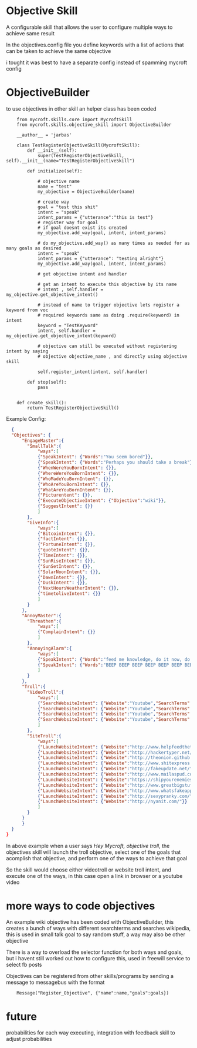Objective Skill
=====================

A configurable skill that allows the user to configure multiple ways to achieve same result

In the objectives.config file you define keywords with a list of actions that can be taken to achieve the same objective

i tought it was best to have a separate config instead of spamming mycroft config

# ObjectiveBuilder

to use objectives in other skill an helper class has been coded

        from mycroft.skills.core import MycroftSkill
        from mycroft.skills.objective_skill import ObjectiveBuilder

        __author__ = 'jarbas'

        class TestRegisterObjectiveSkill(MycroftSkill):
            def __init__(self):
                super(TestRegisterObjectiveSkill, self).__init__(name="TestRegisterObjectiveSkill")

            def initialize(self):

                # objective name
                name = "test"
                my_objective = ObjectiveBuilder(name)

                # create way
                goal = "test this shit"
                intent = "speak"
                intent_params = {"utterance":"this is test"}
                # register way for goal
                # if goal doesnt exist its created
                my_objective.add_way(goal, intent, intent_params)

                # do my_objective.add_way() as many times as needed for as many goals as desired
                intent = "speak"
                intent_params = {"utterance": "testing alright"}
                my_objective.add_way(goal, intent, intent_params)

                # get objective intent and handler

                # get an intent to execute this objective by its name
                # intent , self.handler = my_objective.get_objective_intent()

                # instead of name to trigger objective lets register a keyword from voc
                # required keywords same as doing .require(keyword) in intent
                keyword = "TestKeyword"
                intent, self.handler = my_objective.get_objective_intent(keyword)

                # objective can still be executed without registering intent by saying
                # objective objective_name , and directly using objective skill

                self.register_intent(intent, self.handler)

            def stop(self):
                pass


        def create_skill():
            return TestRegisterObjectiveSkill()


Example Config:

```json
  {
  "Objectives": {
      "EngageMaster":{
        "SmallTalk":{
            "ways":[
            {"SpeakIntent": {"Words":"You seem bored"}},
            {"SpeakIntent": {"Words":"Perhaps you should take a break"}},
            {"WhenWereYouBornIntent": {}},
            {"WhereWereYouBornIntent": {}},
            {"WhoMadeYouBornIntent": {}},
            {"WhoAreYouBornIntent": {}},
            {"WhatAreYouBornIntent": {}},
            {"Picturentent": {}},
            {"ExecuteObjectiveIntent": {"Objective":"wiki"}},
            {"SuggestIntent": {}}
            ]
        },
        "GiveInfo":{
            "ways":[
            {"BitcoinIntent": {}},
            {"factIntent": {}},
            {"FortuneIntent": {}},
            {"quoteIntent": {}},
            {"TimeIntent": {}},
            {"SunRiseIntent": {}},
            {"SunSetIntent": {}},
            {"SolarNoonIntent": {}},
            {"DawnIntent": {}},
            {"DuskIntent": {}},
            {"NextHoursWeatherIntent": {}},
            {"timetoliveIntent": {}}
            ]
        }
      },
      "AnnoyMaster":{
        "Threathen":{
            "ways":[
            {"ComplainIntent": {}}
            ]
        },
        "AnnoyingAlarm":{
            "ways":[
            {"SpeakIntent": {"Words":"feed me knowledge, do it now, do it, do it, do it, do it, do it, do it now, do it, do it, do it, do it, do it, do it now, do it, do it, do it, do it, do it"}},
            {"SpeakIntent": {"Words":"BEEP BEEP BEEP BEEP BEEP BEEP BEEP BEEP BEEP BEEP BEEP BEEP BEEP BEEP BEEP BEEP BEEP BEEP BEEP BEEP BEEP BEEP BEEP BEEP BEEP BEEP BEEP BEEP BEEP BEEP BEEP BEEP BEEP BEEP BEEP"}}
            ]
        }
      },
      "Troll":{
        "VideoTroll":{
            "ways":[
            {"SearchWebsiteIntent": {"Website":"Youtube","SearchTerms":"Trololo Video"}},
            {"SearchWebsiteIntent": {"Website":"Youtube","SearchTerms":"arnold schwarzenegger quotes"}},
            {"SearchWebsiteIntent": {"Website":"Youtube","SearchTerms":"narwhals 10 hour"}},
            {"SearchWebsiteIntent": {"Website":"Youtube","SearchTerms":"amazing horse 10 hour"}}
            ]
        },
        "SiteTroll":{
            "ways":[
            {"LaunchWebsiteIntent": {"Website":"http://www.helpfeedthetroll.com/"}},
            {"LaunchWebsiteIntent": {"Website":"http://hackertyper.net/"}},
            {"LaunchWebsiteIntent": {"Website":"http://theonion.github.io/fartscroll.js/"}},
            {"LaunchWebsiteIntent": {"Website":"http://www.shitexpress.com/"}},
            {"LaunchWebsiteIntent": {"Website":"http://fakeupdate.net/"}},
            {"LaunchWebsiteIntent": {"Website":"http://www.mailaspud.com/"}},
            {"LaunchWebsiteIntent": {"Website":"https://shipyourenemiesglitter.com/"}},
            {"LaunchWebsiteIntent": {"Website":"http://www.greatbigstuff.com/"}},
            {"LaunchWebsiteIntent": {"Website":"http://www.whatsfakeapp.com/en/"}},
            {"LaunchWebsiteIntent": {"Website":"http://sexypranky.com/"}},
            {"LaunchWebsiteIntent": {"Website":"http://nyanit.com/"}}
            ]
        }
      }
      }
  }
}
```

In above example when a user says *Hey Mycroft, objective troll*, the objectives skill will launch the troll objective, select one of the goals that acomplish that objective, and perform one of the ways to achieve that goal

So the skill would choose either videotroll or website troll intent, and execute one of the ways, in this case open a link in browser or a youtube video



# more ways to code objectives

An example wiki objective has been coded with ObjectiveBuilder, this creates a bunch of ways with different searchterms and searches wikipedia, this is used in small talk goal to say random stuff, a way may also be other objective

There is a way to overload the selector function for both ways and goals, but i havent still worked out how to configure this, used in freewill service to select fb posts

Objectives can be registered from other skills/programs by sending a message to messagebus with the format

        Message("Register_Objective", {"name":name,"goals":goals})

 # future

 probabilities for each way executing, integration with feedback skill to adjust probabilities
